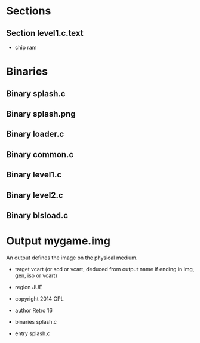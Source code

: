 Sections
========

Section level1.c.text
---------------------

 - chip ram

Binaries
========

Binary splash.c
---------------

Binary splash.png
-----------------

Binary loader.c
---------------

Binary common.c
---------------

Binary level1.c
---------------

Binary level2.c
---------------

Binary blsload.c
----------------

Output mygame.img
=================

An output defines the image on the physical medium.

 - target vcart (or scd or vcart, deduced from output name if ending in img, gen, iso or vcart)
 - region JUE
 - copyright 2014 GPL
 - author Retro 16
 - binaries splash.c

 - entry splash.c
